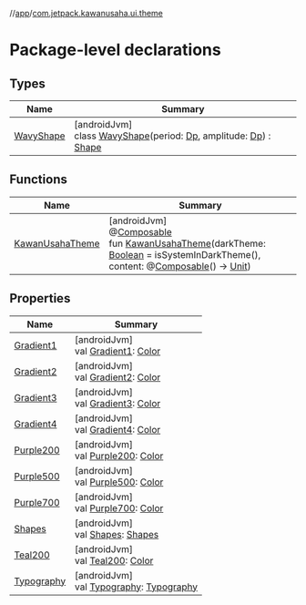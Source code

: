 //[app](../../index.md)/[com.jetpack.kawanusaha.ui.theme](index.md)

# Package-level declarations

## Types

| Name | Summary |
|---|---|
| [WavyShape](-wavy-shape/index.md) | [androidJvm]<br>class [WavyShape](-wavy-shape/index.md)(period: [Dp](https://developer.android.com/reference/kotlin/androidx/compose/ui/unit/Dp.html), amplitude: [Dp](https://developer.android.com/reference/kotlin/androidx/compose/ui/unit/Dp.html)) : [Shape](https://developer.android.com/reference/kotlin/androidx/compose/ui/graphics/Shape.html) |

## Functions

| Name | Summary |
|---|---|
| [KawanUsahaTheme](-kawan-usaha-theme.md) | [androidJvm]<br>@[Composable](https://developer.android.com/reference/kotlin/androidx/compose/runtime/Composable.html)<br>fun [KawanUsahaTheme](-kawan-usaha-theme.md)(darkTheme: [Boolean](https://kotlinlang.org/api/latest/jvm/stdlib/kotlin/-boolean/index.html) = isSystemInDarkTheme(), content: @[Composable](https://developer.android.com/reference/kotlin/androidx/compose/runtime/Composable.html)() -&gt; [Unit](https://kotlinlang.org/api/latest/jvm/stdlib/kotlin/-unit/index.html)) |

## Properties

| Name | Summary |
|---|---|
| [Gradient1](-gradient1.md) | [androidJvm]<br>val [Gradient1](-gradient1.md): [Color](https://developer.android.com/reference/kotlin/androidx/compose/ui/graphics/Color.html) |
| [Gradient2](-gradient2.md) | [androidJvm]<br>val [Gradient2](-gradient2.md): [Color](https://developer.android.com/reference/kotlin/androidx/compose/ui/graphics/Color.html) |
| [Gradient3](-gradient3.md) | [androidJvm]<br>val [Gradient3](-gradient3.md): [Color](https://developer.android.com/reference/kotlin/androidx/compose/ui/graphics/Color.html) |
| [Gradient4](-gradient4.md) | [androidJvm]<br>val [Gradient4](-gradient4.md): [Color](https://developer.android.com/reference/kotlin/androidx/compose/ui/graphics/Color.html) |
| [Purple200](-purple200.md) | [androidJvm]<br>val [Purple200](-purple200.md): [Color](https://developer.android.com/reference/kotlin/androidx/compose/ui/graphics/Color.html) |
| [Purple500](-purple500.md) | [androidJvm]<br>val [Purple500](-purple500.md): [Color](https://developer.android.com/reference/kotlin/androidx/compose/ui/graphics/Color.html) |
| [Purple700](-purple700.md) | [androidJvm]<br>val [Purple700](-purple700.md): [Color](https://developer.android.com/reference/kotlin/androidx/compose/ui/graphics/Color.html) |
| [Shapes](-shapes.md) | [androidJvm]<br>val [Shapes](-shapes.md): [Shapes](https://developer.android.com/reference/kotlin/androidx/compose/material/Shapes.html) |
| [Teal200](-teal200.md) | [androidJvm]<br>val [Teal200](-teal200.md): [Color](https://developer.android.com/reference/kotlin/androidx/compose/ui/graphics/Color.html) |
| [Typography](-typography.md) | [androidJvm]<br>val [Typography](-typography.md): [Typography](https://developer.android.com/reference/kotlin/androidx/compose/material/Typography.html) |
